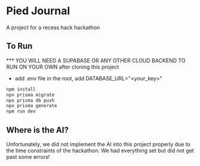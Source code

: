 # Pied Journal
 A project for a recess hack hackathon  

## To Run
*** YOU WILL NEED A SUPABASE OR ANY OTHER CLOUD BACKEND TO RUN ON YOUR OWN
after cloning this project
* add .env file in the root, add DATABASE_URL="<your_key>"
```bash
npm install
npx prisma migrate
npx prisma db push
npx prisma generate
npm run dev
```

## Where is the AI?
Unfortunately, we did not implement the AI into this project properly due to the time constraints of the hackathon.
We had everything set but did not get past some errors!
